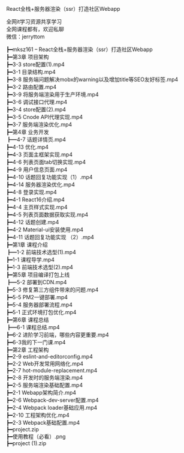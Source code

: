 React全栈+服务器渲染（ssr）打造社区Webapp

全网it学习资源共享学习<br>全网课程都有，欢迎私聊<br>微信：jerryttom<br>

┣━mksz161 – React全栈+服务器渲染（ssr）打造社区Webapp<br> ┣━第3章 项目架构<br> ┣━3-3 store配置(1).mp4<br> ┣━3-1 目录结构.mp4<br> ┣━3-8 服务端问题解决mobx的warning以及增加title等SEO友好标签.mp4<br> ┣━3-2 路由配置.mp4<br> ┣━3-9 将服务端渲染用于生产环境.mp4<br> ┣━3-6 调试接口代理.mp4<br> ┣━3-4 store配置(2).mp4<br> ┣━3-5 Cnode API代理实现.mp4<br> ┣━3-7 服务端渲染优化.mp4<br> ┣━第4章 业务开发<br> ┣━4-7 话题详情页.mp4<br> ┣━4-13 优化.mp4<br> ┣━4-3 页面主框架实现.mp4<br> ┣━4-6 列表页面tab切换实现.mp4<br> ┣━4-9 用户信息页面.mp4<br> ┣━4-10 话题回复功能实现（1）.mp4<br> ┣━4-14 服务器渲染优化.mp4<br> ┣━4-8 登录实现.mp4<br> ┣━4-1 React16介绍.mp4<br> ┣━4-4 主页样式实现.mp4<br> ┣━4-5 列表页面数据获取实现.mp4<br> ┣━4-12 话题创建.mp4<br> ┣━4-2 Material-ui安装使用.mp4<br> ┣━4-11 话题回复功能实现 （2）.mp4<br> ┣━第1章 课程介绍<br> ┣━1-2 前端技术选型(1).mp4<br> ┣━1-1 课程导学.mp4<br> ┣━1-3 前端技术选型(2).mp4<br> ┣━第5章 项目编译打包上线<br> ┣━5-2 部署到CDN.mp4<br> ┣━5-3 修复第三方组件带来的问题.mp4<br> ┣━5-5 PM2一键部署.mp4<br> ┣━5-4 服务器部署流程.mp4<br> ┣━5-1 正式环境打包优化.mp4<br> ┣━第6章 课程总结<br> ┣━6-1 课程总结.mp4<br> ┣━6-2 进阶学习前端，哪些内容更重要.mp4<br> ┣━6-3我的下一门课.mp4<br> ┣━第2章 工程架构<br> ┣━2-9 eslint-and-editorconfig.mp4<br> ┣━2-2 Web开发常用网络化.mp4<br> ┣━2-7 hot-module-replacement.mp4<br> ┣━2-8 开发时的服务端渲染.mp4<br> ┣━2-5 服务端渲染基础配置.mp4<br> ┣━2-1 Webapp架构简介.mp4<br> ┣━2-6 Webpack-dev-server配置.mp4<br> ┣━2-4 Webpack loader基础应用.mp4<br> ┣━2-10 工程架构优化.mp4<br> ┣━2-3 Webpack基础配置.mp4<br> ┣━project.zip<br> ┣━使用教程（必看）.png<br> ┣━project (1).zip